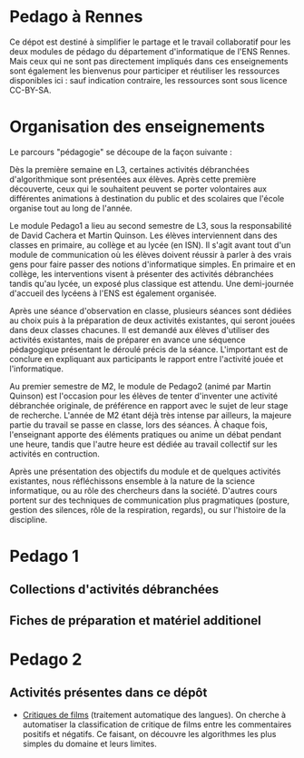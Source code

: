 # Pedago à Rennes

Ce dépot est destiné à simplifier le partage et le travail
collaboratif pour les deux modules de pédago du département
d'informatique de l'ENS Rennes. Mais ceux qui ne sont pas directement
impliqués dans ces enseignements sont également les bienvenus pour
participer et réutiliser les ressources disponibles ici : sauf
indication contraire, les ressources sont sous licence CC-BY-SA.

# Organisation des enseignements

Le parcours "pédagogie" se découpe de la façon suivante :

Dès la première semaine en L3, certaines activités débranchées
d'algorithmique sont présentées aux élèves. Après cette première
découverte, ceux qui le souhaitent peuvent se porter volontaires aux
différentes animations à destination du public et des scolaires que
l'école organise tout au long de l'année.

Le module Pedago1 a lieu au second semestre de L3, sous la
responsabilité de David Cachera et Martin Quinson. Les élèves
interviennent dans des classes en primaire, au collège et au lycée
(en ISN). Il s'agit avant tout d'un module de communication où les
élèves doivent réussir à parler à des vrais gens pour faire passer des
notions d'informatique simples. En primaire et en collège, les
interventions visent à présenter des activités débranchées tandis
qu'au lycée, un exposé plus classique est attendu. Une demi-journée
d'accueil des lycéens à l'ENS est également organisée.

Après une séance d'observation en classe, plusieurs séances sont
dédiées au choix puis à la préparation de deux activités existantes,
qui seront jouées dans deux classes chacunes. Il est demandé aux
élèves d'utiliser des activités existantes, mais de préparer en avance
une séquence pédagogique présentant le déroulé précis de la séance.
L'important est de conclure en expliquant aux participants le rapport
entre l'activité jouée et l'informatique.

Au premier semestre de M2, le module de Pedago2 (animé par Martin
Quinson) est l'occasion pour les élèves de tenter d'inventer une
activité débranchée originale, de préférence en rapport avec le sujet
de leur stage de recherche. L'année de M2 étant déjà très intense par
ailleurs, la majeure partie du travail se passe en classe, lors des
séances. À chaque fois, l'enseignant apporte des éléments pratiques ou
anime un débat pendant une heure, tandis que l'autre heure est dédiée
au travail collectif sur les activités en contruction.

Après une présentation des objectifs du module et de quelques
activités existantes, nous réfléchissons ensemble à la nature de la
science informatique, ou au rôle des chercheurs dans la société.
D'autres cours portent sur des techniques de communication plus
pragmatiques (posture, gestion des silences, rôle de la respiration,
regards), ou sur l'histoire de la discipline.

# Pedago 1

## Collections d'activités débranchées

## Fiches de préparation et matériel additionel

# Pedago 2

## Activités présentes dans ce dépôt

- [Critiques de films](pedago2/2015-TAL) (traitement automatique des langues).
  On cherche à automatiser la classification de critique de films
  entre les commentaires positifs et négatifs. Ce faisant, on découvre
  les algorithmes les plus simples du domaine et leurs limites.

